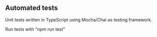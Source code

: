 

## Automated tests

Unit tests written in TypeScript using Mocha/Chai as testing framework.

Run tests with "npm run test"
